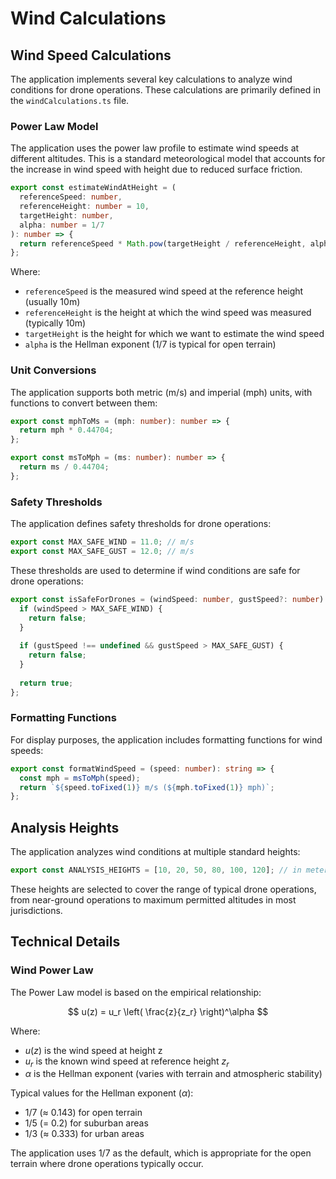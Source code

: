 
# Wind Calculations

## Wind Speed Calculations

The application implements several key calculations to analyze wind conditions for drone operations. These calculations are primarily defined in the `windCalculations.ts` file.

### Power Law Model

The application uses the power law profile to estimate wind speeds at different altitudes. This is a standard meteorological model that accounts for the increase in wind speed with height due to reduced surface friction.

```typescript
export const estimateWindAtHeight = (
  referenceSpeed: number,
  referenceHeight: number = 10,
  targetHeight: number,
  alpha: number = 1/7
): number => {
  return referenceSpeed * Math.pow(targetHeight / referenceHeight, alpha);
};
```

Where:
- `referenceSpeed` is the measured wind speed at the reference height (usually 10m)
- `referenceHeight` is the height at which the wind speed was measured (typically 10m)
- `targetHeight` is the height for which we want to estimate the wind speed
- `alpha` is the Hellman exponent (1/7 is typical for open terrain)

### Unit Conversions

The application supports both metric (m/s) and imperial (mph) units, with functions to convert between them:

```typescript
export const mphToMs = (mph: number): number => {
  return mph * 0.44704;
};

export const msToMph = (ms: number): number => {
  return ms / 0.44704;
};
```

### Safety Thresholds

The application defines safety thresholds for drone operations:

```typescript
export const MAX_SAFE_WIND = 11.0; // m/s
export const MAX_SAFE_GUST = 12.0; // m/s
```

These thresholds are used to determine if wind conditions are safe for drone operations:

```typescript
export const isSafeForDrones = (windSpeed: number, gustSpeed?: number): boolean => {
  if (windSpeed > MAX_SAFE_WIND) {
    return false;
  }
  
  if (gustSpeed !== undefined && gustSpeed > MAX_SAFE_GUST) {
    return false;
  }
  
  return true;
};
```

### Formatting Functions

For display purposes, the application includes formatting functions for wind speeds:

```typescript
export const formatWindSpeed = (speed: number): string => {
  const mph = msToMph(speed);
  return `${speed.toFixed(1)} m/s (${mph.toFixed(1)} mph)`;
};
```

## Analysis Heights

The application analyzes wind conditions at multiple standard heights:

```typescript
export const ANALYSIS_HEIGHTS = [10, 20, 50, 80, 100, 120]; // in meters
```

These heights are selected to cover the range of typical drone operations, from near-ground operations to maximum permitted altitudes in most jurisdictions.

## Technical Details

### Wind Power Law

The Power Law model is based on the empirical relationship:

$$ u(z) = u_r \left( \frac{z}{z_r} \right)^\alpha $$

Where:
- $u(z)$ is the wind speed at height z
- $u_r$ is the known wind speed at reference height $z_r$
- $\alpha$ is the Hellman exponent (varies with terrain and atmospheric stability)

Typical values for the Hellman exponent ($\alpha$):
- 1/7 (≈ 0.143) for open terrain
- 1/5 (= 0.2) for suburban areas
- 1/3 (≈ 0.333) for urban areas

The application uses 1/7 as the default, which is appropriate for the open terrain where drone operations typically occur.
